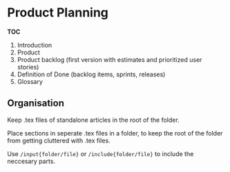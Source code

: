 # Product Planning
**TOC**
1. Introduction
2. Product 
3. Product backlog (first version with estimates and prioritized user stories) 
4. Definition of Done (backlog items, sprints, releases) 
5. Glossary


## Organisation
Keep .tex files of standalone articles in the root of the folder.

Place sections in seperate .tex files in a folder, to keep the root of the folder from getting cluttered with .tex files.

Use ```/input{folder/file}``` or ```/include{folder/file}``` to include the neccesary parts. 
